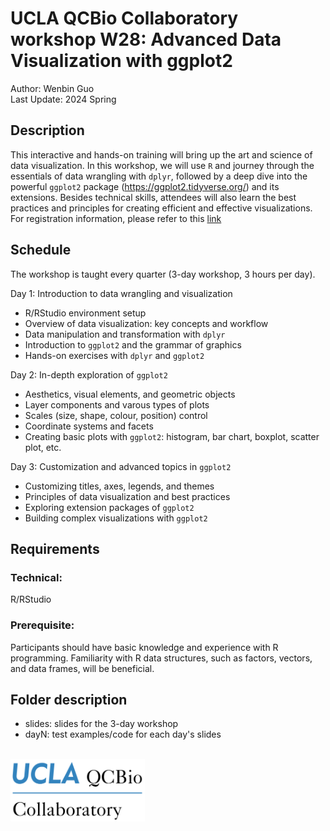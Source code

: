 
# UCLA QCBio Collaboratory workshop W28: Advanced Data Visualization with ggplot2
Author: Wenbin Guo \
Last Update: 2024 Spring

## Description
This interactive and hands-on training will bring up the art and science of data visualization. In this workshop, we will use `R` and journey through the essentials of data wrangling with `dplyr`, followed by a deep dive into the powerful `ggplot2` package (https://ggplot2.tidyverse.org/) and its extensions. Besides technical skills, attendees will also learn the best practices and principles for creating efficient and effective visualizations. For registration information, please refer to this [link](https://qcb.ucla.edu/collaboratory/workshops)


## Schedule
 The workshop is taught every quarter (3-day workshop, 3 hours per day).

Day 1: Introduction to data wrangling and visualization
- R/RStudio environment setup
- Overview of data visualization: key concepts and workflow
- Data manipulation and transformation with `dplyr`
- Introduction to `ggplot2` and the grammar of graphics
- Hands-on exercises with `dplyr` and `ggplot2`


Day 2: In-depth exploration of `ggplot2`
- Aesthetics, visual elements, and geometric objects
- Layer components and varous types of plots
- Scales (size, shape, colour, position) control
- Coordinate systems and facets 
- Creating basic plots with `ggplot2`: histogram, bar chart, boxplot, scatter plot, etc.


Day 3: Customization and advanced topics in `ggplot2`
- Customizing titles, axes, legends, and themes
- Principles of data visualization and best practices
- Exploring extension packages of `ggplot2`
- Building complex visualizations with `ggplot2`


## Requirements
### Technical: 
R/RStudio  
### Prerequisite:
Participants should have basic knowledge and experience with R programming. Familiarity with R data structures, such as factors, vectors, and data frames, will be beneficial. 

## Folder description
- slides: slides for the 3-day workshop
- dayN: test examples/code for each day's slides

<br/>

<img src="./slides/qcb-logo.png" width="215" height="100">
